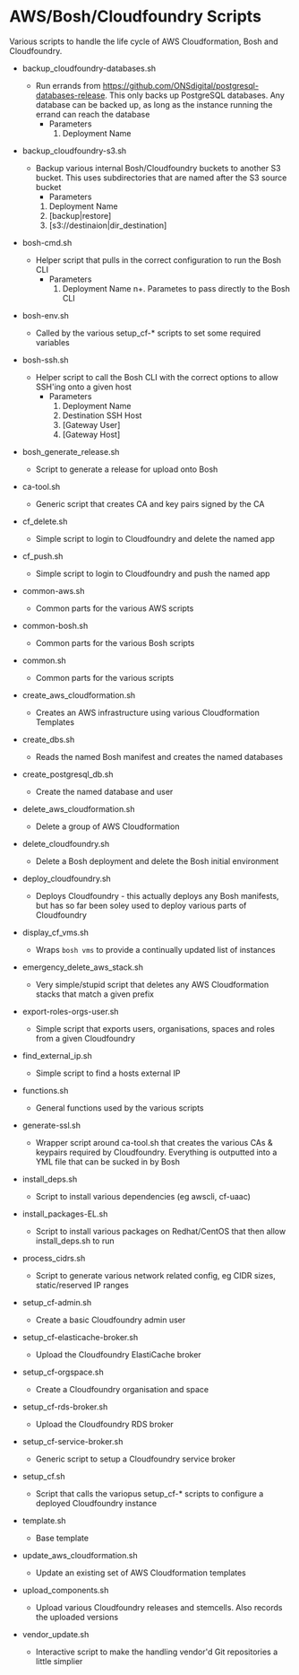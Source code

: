 # AWS/Bosh/Cloudfoundry Scripts

Various scripts to handle the life cycle of AWS Cloudformation, Bosh and Cloudfoundry.


- backup\_cloudfoundry-databases.sh
  - Run errands from https://github.com/ONSdigital/postgresql-databases-release.  This only backs up PostgreSQL
    databases.  Any database can be backed up, as long as the instance running the errand can reach the database
    - Parameters
      1. Deployment Name

- backup\_cloudfoundry-s3.sh
  - Backup various internal Bosh/Cloudfoundry buckets to another S3 bucket.  This uses subdirectories that are named
    after
    the S3 source bucket
    -  Parameters
      1. Deployment Name
      2. [backup|restore]
      3. [s3://destinaion|dir\_destination]

- bosh-cmd.sh
  - Helper script that pulls in the correct configuration to run the Bosh CLI
    - Parameters
      1. Deployment Name
      n+. Parametes to pass directly to the Bosh CLI

- bosh-env.sh
  - Called by the various setup\_cf-\* scripts to set some required variables

- bosh-ssh.sh
  - Helper script to call the Bosh CLI with the correct options to allow SSH'ing onto a given host
    - Parameters
      1. Deployment Name
      2. Destination SSH Host
      3. [Gateway User]
      4. [Gateway Host]

- bosh\_generate\_release.sh
  - Script to generate a release for upload onto Bosh
- ca-tool.sh
  - Generic script that creates CA and key pairs signed by the CA
- cf\_delete.sh
  - Simple script to login to Cloudfoundry and delete the named app
- cf\_push.sh
  - Simple script to login to Cloudfoundry and push the named app
- common-aws.sh
  - Common parts for the various AWS scripts
- common-bosh.sh
  - Common parts for the various Bosh scripts
- common.sh
  - Common parts for the various scripts
- create\_aws\_cloudformation.sh
  - Creates an AWS infrastructure using various Cloudformation Templates
- create\_dbs.sh
  - Reads the named Bosh manifest and creates the named databases
- create\_postgresql\_db.sh
  - Create the named database and user
- delete\_aws\_cloudformation.sh
  - Delete a group of AWS Cloudformation
- delete\_cloudfoundry.sh
  - Delete a Bosh deployment and delete the Bosh initial environment
- deploy\_cloudfoundry.sh
  - Deploys Cloudfoundry - this actually deploys any Bosh manifests, but has so far been soley used to deploy various
    parts of Cloudfoundry
- display\_cf\_vms.sh
  - Wraps `bosh vms` to provide a continually updated list of instances
- emergency\_delete\_aws\_stack.sh
  - Very simple/stupid script that deletes any AWS Cloudformation stacks that match a given prefix
- export-roles-orgs-user.sh
  - Simple script that exports users, organisations, spaces and roles from a given Cloudfoundry
- find\_external\_ip.sh
  - Simple script to find a hosts external IP
- functions.sh
  - General functions used by the various scripts
- generate-ssl.sh
  - Wrapper script around ca-tool.sh that creates the various CAs & keypairs required by Cloudfoundry.  Everything is
    outputted into a YML file that can be sucked in by Bosh
- install\_deps.sh
  - Script to install various dependencies (eg awscli, cf-uaac)
- install\_packages-EL.sh
  - Script to install various packages on Redhat/CentOS that then allow install\_deps.sh to run
- process\_cidrs.sh
  - Script to generate various network related config, eg CIDR sizes, static/reserved IP ranges
- setup\_cf-admin.sh
  - Create a basic Cloudfoundry admin user
- setup\_cf-elasticache-broker.sh
  - Upload the Cloudfoundry ElastiCache broker
- setup\_cf-orgspace.sh
  - Create a Cloudfoundry organisation and space
- setup\_cf-rds-broker.sh
  - Upload the Cloudfoundry RDS broker
- setup\_cf-service-broker.sh
  - Generic script to setup a Cloudfoundry service broker
- setup\_cf.sh
  - Script that calls the variopus setup\_cf-\* scripts to configure a deployed Cloudfoundry instance
- template.sh
  - Base template
- update\_aws\_cloudformation.sh
  - Update an existing set of AWS Cloudformation templates
- upload\_components.sh
  - Upload various Cloudfoundry releases and stemcells.  Also records the uploaded versions
- vendor\_update.sh
  - Interactive script to make the handling vendor'd Git repositories a little simplier
